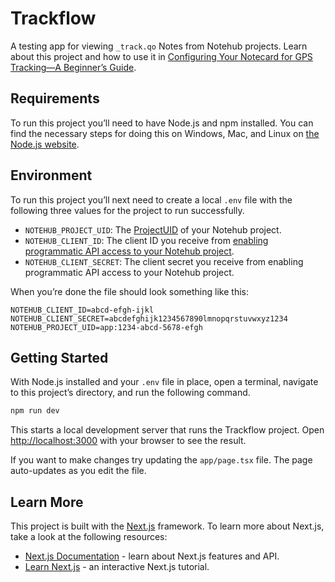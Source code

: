 # Trackflow

A testing app for viewing `_track.qo` Notes from Notehub projects. Learn about this project and how to use it in [Configuring Your Notecard for GPS Tracking—A Beginner’s Guide](https://dev.blues.com/blog/gps-tracking-beginner-guide).

## Requirements

To run this project you’ll need to have Node.js and npm installed. You can find the necessary steps for doing this on Windows, Mac, and Linux on [the Node.js website](https://nodejs.org/en/download).

## Environment

To run this project you’ll next need to create a local `.env` file with the following three values for the project to run successfully.

* `NOTEHUB_PROJECT_UID`: The [ProjectUID](https://dev.blues.io/api-reference/glossary/#projectuid) of your Notehub project.
* `NOTEHUB_CLIENT_ID`: The client ID you receive from [enabling programmatic API access to your Notehub project](https://dev.blues.io/api-reference/notehub-api/api-introduction/#authentication-with-oauth-bearer-tokens).
* `NOTEHUB_CLIENT_SECRET`: The client secret you receive from enabling programmatic API access to your Notehub project.

When you’re done the file should look something like this:

```plaintext
NOTEHUB_CLIENT_ID=abcd-efgh-ijkl
NOTEHUB_CLIENT_SECRET=abcdefghijk1234567890lmnopqrstuvwxyz1234
NOTEHUB_PROJECT_UID=app:1234-abcd-5678-efgh
```

## Getting Started

With Node.js installed and your `.env` file in place, open a terminal, navigate to this project’s directory, and run the following command.

```bash
npm run dev
```

This starts a local development server that runs the Trackflow project. Open [http://localhost:3000](http://localhost:3000) with your browser to see the result.

If you want to make changes try updating the `app/page.tsx` file. The page auto-updates as you edit the file.

## Learn More

This project is built with the [Next.js](https://nextjs.org/) framework. To learn more about Next.js, take a look at the following resources:

* [Next.js Documentation](https://nextjs.org/docs) - learn about Next.js features and API.
* [Learn Next.js](https://nextjs.org/learn) - an interactive Next.js tutorial.
